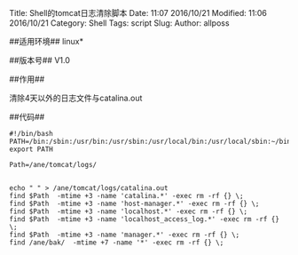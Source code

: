 Title: Shell的tomcat日志清除脚本
Date: 11:07 2016/10/21
Modified: 11:06 2016/10/21
Category: Shell
Tags: script
Slug: 
Author: allposs

##适用环境##
linux*

##版本号##
V1.0

##作用##

清除4天以外的日志文件与catalina.out


##代码##

	#!/bin/bash
	PATH=/bin:/sbin:/usr/bin:/usr/sbin:/usr/local/bin:/usr/local/sbin:~/bin
	export PATH

	Path=/ane/tomcat/logs/


	echo " " > /ane/tomcat/logs/catalina.out
	find $Path  -mtime +3 -name 'catalina.*' -exec rm -rf {} \;
	find $Path  -mtime +3 -name 'host-manager.*' -exec rm -rf {} \;
	find $Path  -mtime +3 -name 'localhost.*' -exec rm -rf {} \;
	find $Path  -mtime +3 -name 'localhost_access_log.*' -exec rm -rf {} \;
	find $Path  -mtime +3 -name 'manager.*' -exec rm -rf {} \;
	find /ane/bak/  -mtime +7 -name '*' -exec rm -rf {} \;